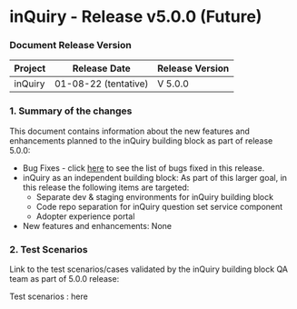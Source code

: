 # inQuiry - Release v5.0.0 (Future)

### Document Release Version

| Project | Release Date         | Release Version |
| ------- | -------------------- | --------------- |
| inQuiry | 01-08-22 (tentative) | V 5.0.0         |

### **1. Summary of the changes**&#x20;

This document contains information about the new features and enhancements planned to the inQuiry building block as part of release 5.0.0:

* Bug Fixes - click [here](https://project-sunbird.atlassian.net/issues/?filter=12540) to see the list of bugs fixed in this release.
* inQuiry as an independent building block: As part of this larger goal, in this release the following items are targeted:
  * Separate dev & staging environments for inQuiry building block
  * Code repo separation for inQuiry question set service component
  * Adopter experience portal&#x20;
* New features and enhancements: None

### 2. Test Scenarios

Link to the test scenarios/cases validated by the inQuiry building block QA team as part of 5.0.0 release:&#x20;

Test scenarios : here
